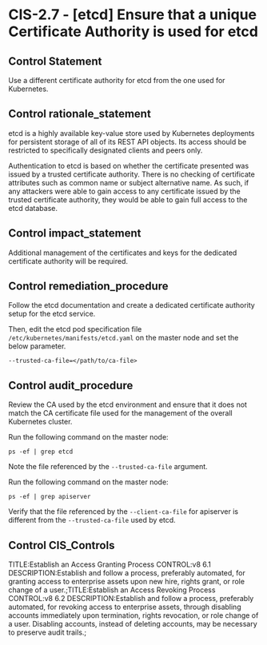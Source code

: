 # CIS-2.7 - \[etcd\] Ensure that a unique Certificate Authority is used for etcd

## Control Statement

Use a different certificate authority for etcd from the one used for Kubernetes.

## Control rationale_statement

etcd is a highly available key-value store used by Kubernetes deployments for persistent storage of all of its REST API objects. Its access should be restricted to specifically designated clients and peers only. 

Authentication to etcd is based on whether the certificate presented was issued by a trusted certificate authority. There is no checking of certificate attributes such as common name or subject alternative name. As such, if any attackers were able to gain access to any certificate issued by the trusted certificate authority, they would be able to gain full access to the etcd database.

## Control impact_statement

Additional management of the certificates and keys for the dedicated certificate authority will be required.

## Control remediation_procedure

Follow the etcd documentation and create a dedicated certificate authority setup for the etcd service.

Then, edit the etcd pod specification file `/etc/kubernetes/manifests/etcd.yaml` on the master node and set the below parameter.

```
--trusted-ca-file=</path/to/ca-file>
```

## Control audit_procedure

Review the CA used by the etcd environment and ensure that it does not match the CA certificate file used for the management of the overall Kubernetes cluster.

Run the following command on the master node:

```
ps -ef | grep etcd
```

Note the file referenced by the `--trusted-ca-file` argument. 

Run the following command on the master node: 

```
ps -ef | grep apiserver
```

Verify that the file referenced by the `--client-ca-file` for apiserver is different from the `--trusted-ca-file` used by etcd.

## Control CIS_Controls

TITLE:Establish an Access Granting Process CONTROL:v8 6.1 DESCRIPTION:Establish and follow a process, preferably automated, for granting access to enterprise assets upon new hire, rights grant, or role change of a user.;TITLE:Establish an Access Revoking Process CONTROL:v8 6.2 DESCRIPTION:Establish and follow a process, preferably automated, for revoking access to enterprise assets, through disabling accounts immediately upon termination, rights revocation, or role change of a user. Disabling accounts, instead of deleting accounts, may be necessary to preserve audit trails.;
